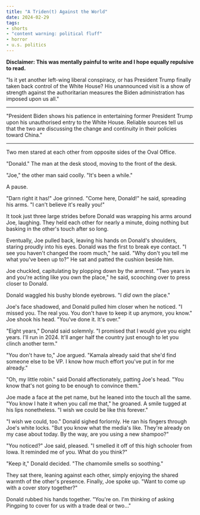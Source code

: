 ```yaml
---
title: "A Triden(t) Against the World"
date: 2024-02-29
tags:
- shorts
- "content warning: political fluff"
- horror
- u.s. politics
---
```


**Disclaimer: This was mentally painful to write and I hope equally repulsive to read.**

"Is it yet another left-wing liberal conspiracy, or has President Trump finally taken back control of the White House? His unannounced visit is a show of strength against the authoritarian measures the Biden administration has imposed upon us all."

<!-- more -->

---

"President Biden shows his patience in entertaining former President Trump upon his unauthorised entry to the White House. Reliable sources tell us that the two are discussing the change and continuity in their policies toward China."

---

Two men stared at each other from opposite sides of the Oval Office.

"Donald." The man at the desk stood, moving to the front of the desk.

"Joe," the other man said coolly. "It's been a while."

A pause. 

"Darn right it has!" Joe grinned. "Come here, Donald!" he said, spreading his arms. "I can't believe it's really you!"

It took just three large strides before Donald was wrapping his arms around Joe, laughing. They held each other for nearly a minute, doing nothing but basking in the other's touch after so long.

Eventually, Joe pulled back, leaving his hands on Donald's shoulders, staring proudly into his eyes. Donald was the first to break eye contact. "I see you haven't changed the room much," he said. "Why don't you tell me what you've been up to?" He sat and patted the cushion beside him.

Joe chuckled, capitulating by plopping down by the armrest. "Two years in and you're acting like you own the place," he said, scooching over to press closer to Donald.

Donald waggled his bushy blonde eyebrows. "I *did* own the place."

Joe's face shadowed, and Donald pulled him closer when he noticed. "I missed you. The real you. You don't have to keep it up anymore, you know." Joe shook his head. "You've done it. It's over."

"Eight years," Donald said solemnly. "I promised that I would give you eight years. I'll run in 2024. It'll anger half the country just enough to let you clinch another term."

"You don't have to," Joe argued. "Kamala already said that she'd find someone else to be VP. I know how much effort you've put in for me already."

"Oh, my little robin." said Donald affectionately, patting Joe's head. "You know that's not going to be enough to convince them."

Joe made a face at the pet name, but he leaned into the touch all the same. "You know I hate it when you call me that," he groaned. A smile tugged at his lips nonetheless. "I wish we could be like this forever."

"I wish we could, too." Donald sighed forlornly. He ran his fingers through Joe's white locks. "But you know what the media's like. They're already on my case about today. By the way, are you using a new shampoo?"

"You noticed?" Joe said, pleased. "I smelled it off of this high schooler from Iowa. It reminded me of you. What do you think?"

"Keep it," Donald decided. "The chamomile smells so soothing."

They sat there, leaning against each other, simply enjoying the shared warmth of the other's presence. Finally, Joe spoke up. "Want to come up with a cover story together?"

Donald rubbed his hands together. "You're on. I'm thinking of asking Pingping to cover for us with a trade deal or two…"